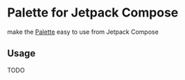 # Palette for Jetpack Compose

make the [Palette](https://developer.android.com/training/material/palette-colors) easy to use from Jetpack Compose

## Usage

TODO
